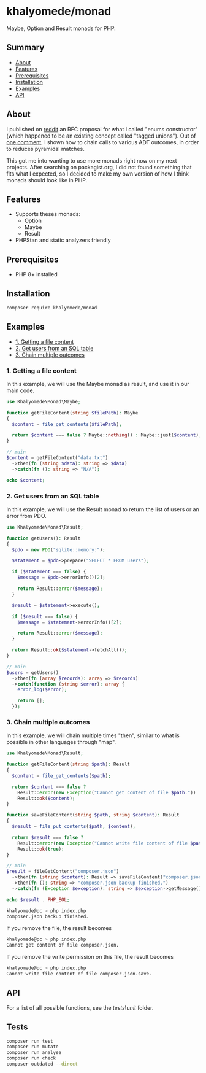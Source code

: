 # khalyomede/monad

Maybe, Option and Result monads for PHP.

## Summary

- [About](#about)
- [Features](#features)
- [Prerequisites](#prerequisites)
- [Installation](#installation)
- [Examples](#examples)
- [API](#api)

## About

I published on [reddit](https://www.reddit.com/r/PHP/comments/oxcmw9/rfc_proposal_enums_constructor/) an RFC proposal for what I called "enums constructor" (which happened to be an existing concept called "tagged unions"). Out of [one comment](https://www.reddit.com/r/PHP/comments/oxcmw9/rfc_proposal_enums_constructor/h7qgo1n?utm_source=share&utm_medium=web2x&context=3), I shown how to chain calls to various ADT outcomes, in order to reduces pyramidal matches.

This got me into wanting to use more monads right now on my next projects. After searching on packagist.org, I did not found something that fits what I expected, so I decided to make my own version of how I think monads should look like in PHP.

## Features

- Supports theses monads:
  - Option
  - Maybe
  - Result
- PHPStan and static analyzers friendly

## Prerequisites

- PHP 8+ installed

## Installation

```bash
composer require khalyomede/monad
```

## Examples

- [1. Getting a file content](#1-getting-a-file-content)
- [2. Get users from an SQL table](#2-get-users-from-an-sql-table)
- [3. Chain multiple outcomes](#3-chain-multiple-outcomes)

### 1. Getting a file content

In this example, we will use the Maybe monad as result, and use it in our main code.

```php
use Khalyomede\Monad\Maybe;

function getFileContent(string $filePath): Maybe
{
  $content = file_get_contents($filePath);

  return $content === false ? Maybe::nothing() : Maybe::just($content);
}

// main
$content = getFileContent("data.txt")
  ->then(fn (string $data): string => $data)
  ->catch(fn (): string => "N/A");

echo $content;
```

### 2. Get users from an SQL table

In this example, we will use the Result monad to return the list of users or an error from PDO.

```php
use Khalyomede\Monad\Result;

function getUsers(): Result
{
  $pdo = new PDO("sqlite::memory:");

  $statement = $pdo->prepare("SELECT * FROM users");

  if ($statement === false) {
    $message = $pdo->errorInfo()[2];

    return Result::error($message);
  }

  $result = $statement->execute();

  if ($result === false) {
    $message = $statement->errorInfo()[2];

    return Result::error($message);
  }

  return Result::ok($statement->fetchAll());
}

// main
$users = getUsers()
  ->then(fn (array $records): array => $records)
  ->catch(function (string $error): array {
    error_log($error);

    return [];
  });
```

### 3. Chain multiple outcomes

In this example, we will chain multiple times "then", similar to what is possible in other languages through "map".

```php
use Khalyomede\Monad\Result;

function getFileContent(string $path): Result
{
  $content = file_get_contents($path);

  return $content === false ?
    Result::error(new Exception("Cannot get content of file $path.")) :
    Result::ok($content);
}

function saveFileContent(string $path, string $content): Result
{
  $result = file_put_contents($path, $content);

  return $result === false ?
    Result::error(new Exception("Cannot write file content of file $path.")) :
    Result::ok(true);
}

// main
$result = fileGetContent("composer.json")
  ->then(fn (string $content): Result => saveFileContent("composer.json.save", $content))
  ->then(fn (): string => "composer.json backup finished.")
  ->catch(fn (Exception $exception): string => $exception->getMessage());

echo $result . PHP_EOL;
```

```bash
khalyomede@pc > php index.php
composer.json backup finished.
```

If you remove the file, the result becomes

```bash
khalyomede@pc > php index.php
Cannot get content of file composer.json.
```

If you remove the write permission on this file, the result becomes

```bash
khalyomede@pc > php index.php
Cannot write file content of file composer.json.save.
```

## API

For a list of all possible functions, see the _tests\unit_ folder.

## Tests

```bash
composer run test
composer run mutate
composer run analyse
composer run check
composer outdated --direct
```
